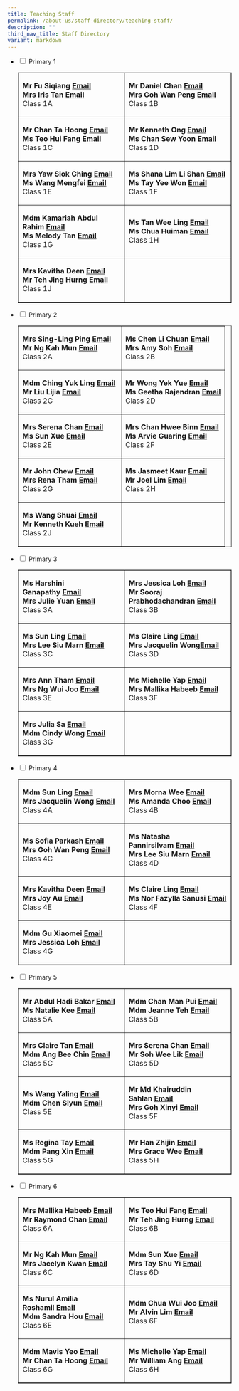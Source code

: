 ```yaml
---
title: Teaching Staff
permalink: /about-us/staff-directory/teaching-staff/
description: ""
third_nav_title: Staff Directory
variant: markdown
---
```

<ul class="jekyllcodex_accordion">
<li><input id="accordion1" type="checkbox"> <label for="accordion1">Primary 1</label>
<div>
<table style="border-collapse: collapse; width: 100%;" border="1">
<tbody>
<tr>
<td style="width: 50%;">
<p><strong>Mr Fu Siqiang</strong><strong>&nbsp;</strong><strong><a href="mailto:fu_siqiang@moe.edu.sg" target="">Email</a><br></strong><strong>Mrs Iris Tan</strong><strong>&nbsp;</strong><strong><a href="mailto:tay_wan_peng_iris@moe.edu.sg" target="">Email</a><br></strong>Class 1A</p>
</td>
<td style="width: 50%;">
<p><strong>Mr Daniel Chan</strong><strong>&nbsp;</strong><strong><a href="mailto:Chan_Weng_Kin_Daniel@moe.edu.sg" target="">Email</a><br></strong><strong>Mrs Goh Wan Peng</strong><strong>&nbsp;</strong><strong><a href="mailto:ng_wan_peng@moe.edu.sg" target="">Email</a><br></strong>Class 1B</p>
</td>
</tr>
<tr>
<td style="width: 50%;">
<p><strong>Mr Chan Ta Hoong</strong><strong>&nbsp;</strong><strong><a href="mailto:chan_ta_hoong@moe.edu.sg" target="">Email</a><br></strong><strong>Ms Teo Hui Fang</strong><strong>&nbsp;</strong><strong><a href="mailto:teo_hui_fang@moe.edu.sg" target="">Email</a><br></strong>Class 1C</p>
</td>
<td style="width: 50%;">
<p><strong>Mr Kenneth Ong</strong><strong>&nbsp;</strong><strong><a href="mailto:ong_kai_min_kenneth@moe.edu.sg" target="">Email</a><br></strong><strong>Ms Chan Sew Yoon</strong><strong>&nbsp;</strong><strong><a href="mailto:chan_sew_yoon@moe.edu.sg" target="">Email</a><br></strong>Class 1D</p>
</td>
</tr>
<tr>
<td style="width: 50%;">
<p><strong>Mrs Yaw Siok Ching</strong><strong>&nbsp;</strong><strong><a href="mailto:tan_siok_ching@moe.edu.sg" target="">Email</a><br></strong><strong>Ms Wang Mengfei</strong><strong>&nbsp;</strong><strong><a href="mailto:wang_mengfei@moe.edu.sg" target="">Email</a><br></strong>Class 1E</p>
</td>
<td style="width: 50%;">
<p><strong>Ms Shana Lim Li Shan</strong><strong>&nbsp;</strong><strong><a href="mailto:lim_li_shan@moe.edu.sg" target="">Email</a><br></strong><strong>Ms Tay Yee Won</strong><strong>&nbsp;</strong><strong><a href="mailto:lim_li_shan@moe.edu.sg" target="">Email</a><br></strong>Class 1F</p>
</td>
</tr>
<tr>
<td style="width: 50%;">
<p><strong>Mdm Kamariah Abdul Rahim</strong><strong>&nbsp;</strong><strong><a href="mailto:kamariah_abd_rahim@moe.edu.sg" target="">Email</a><br></strong><strong>Ms Melody Tan</strong><strong>&nbsp;</strong><strong><a href="mailto:melody_tan_chiu_ling@moe.edu.sg" target="">Email</a><br></strong>Class 1G</p>
</td>
<td style="width: 50%;">
<p><strong>Ms Tan Wee Ling</strong><strong>&nbsp;</strong><strong><a href="mailto:tan_wee_ling@moe.edu.sg" target="">Email</a><br></strong><strong>Ms Chua Huiman</strong>&nbsp;<strong><a href="mailto:chua_huiman@moe.edu.sg" target="">Email</a><br></strong>Class 1H</p>
</td>
</tr>
<tr>
<td style="width: 50%;">
<p><strong>Mrs Kavitha Deen</strong><strong>&nbsp;</strong><strong><a href="mailto:kavitha_selvam@moe.edu.sg" target="">Email</a><br></strong><strong>Mr Teh Jing Hurng</strong><strong>&nbsp;</strong><strong><a href="mailto:teh_jing_hurng@moe.edu.sg" target="">Email</a><br></strong>Class 1J</p>
</td>
<td style="width: 50%;">&nbsp;</td>
</tr>
</tbody>
</table>
</div>
</li>
<li><input id="accordion2" type="checkbox"> <label for="accordion2">Primary 2</label>
<div>
<table style="border-collapse: collapse; width: 100%;" border="1">
<tbody>
<tr>
<td style="width: 50%;">
<p><strong>Mrs Sing-Ling Ping</strong><strong>&nbsp;</strong><strong><a href="mailto:ling_ping@moe.edu.sg" target="">Email</a><br></strong><strong>Mr Ng Kah Mun</strong><strong>&nbsp;</strong><strong><a href="mailto:ng_kah_mun@moe.edu.sg" target="">Email</a><br></strong>Class 2A</p>
</td>
<td style="width: 50%;">
<p><strong>Ms Chen Li Chuan</strong><strong>&nbsp;</strong><strong><a href="mailto:chen_li_chuan@moe.edu.sg" target="">Email</a><br></strong><strong>Mrs Amy Soh</strong>&nbsp;<strong><a href="mailto:tang_hung_may@moe.edu.sg" target="">Email</a><br></strong>Class 2B</p>
</td>
</tr>
<tr>
<td style="width: 50%;">
<p><strong>Mdm Ching Yuk Ling</strong><strong>&nbsp;</strong><strong><a href="mailto:ching_yuk_ling@moe.edu.sg" target="">Email</a><br></strong><strong>Mr Liu Lijia</strong><strong>&nbsp;</strong><strong><a href="mailto:liu_lijia@moe.edu.sg" target="">Email</a><br></strong>Class 2C</p>
</td>
<td style="width: 50%;">
<p><strong>Mr Wong Yek Yue</strong><strong>&nbsp;</strong><strong><a href="mailto:wong_yek_yue@moe.edu.sg" target="">Email</a><br></strong><strong>Ms Geetha Rajendran</strong><strong>&nbsp;</strong><strong><a href="mailto:geetha_rajendran@moe.edu.sg" target="">Email</a><br></strong>Class 2D</p>
</td>
</tr>
<tr>
<td style="width: 50%;">
<p><strong>Mrs Serena Chan</strong><strong>&nbsp;<a href="mailto:chew_mei_jun_serena@moe.edu.sg" target="">Email</a><br></strong><strong>Ms Sun Xue</strong><strong>&nbsp;</strong><strong><a href="mailto:sun_xue@moe.edu.sg" target="">Email</a><br></strong>Class 2E</p>
</td>
<td style="width: 50%;">
<p><strong>Mrs Chan Hwee Binn</strong><strong>&nbsp;</strong><strong><a href="mailto:seah_hwee_binn@moe.edu.sg" target="">Email</a><br></strong><strong>Ms Arvie Guaring</strong><strong>&nbsp;</strong><strong><a href="mailto:guaring_arvie_jean_balon@moe.edu.sg" target="">Email</a><br></strong>Class&nbsp;2F</p>
</td>
</tr>
<tr>
<td style="width: 50%;">
<p><strong>Mr John Chew</strong><strong>&nbsp;</strong><strong><a href="mailto:chew_yang_cheng_john@moe.edu.sg" target="">Email</a><br></strong><strong>Mrs Rena Tham</strong><strong>&nbsp;</strong><strong><a href="mailto:ho_tze_kim_rena@moe.edu.sg" target="">Email</a><br></strong>Class 2G</p>
</td>
<td style="width: 50%;">
<p><strong>Ms Jasmeet Kaur</strong><strong>&nbsp;</strong><strong><a href="mailto:jasmeet_kaur_vij@moe.edu.sg" target="">Email</a><br></strong><strong>Mr Joel Lim</strong><strong>&nbsp;</strong><strong><a href="mailto:joel_lim_en-rui@moe.edu.sg" target="">Email</a><br></strong>Class&nbsp;2H</p>
</td>
</tr>
<tr>
<td style="width: 50%;">
<p><strong>Ms Wang Shuai</strong><strong>&nbsp;</strong><strong><a href="mailto:wang_shuai@moe.edu.sg" target="">Email</a><br></strong><strong>Mr Kenneth Kueh</strong><strong>&nbsp;</strong><strong><a href="mailto:kenneth_kueh@moe.edu.sg" target="">Email</a><br></strong>Class&nbsp;2J</p>
</td>
<td style="width: 50%;">&nbsp;</td>
</tr>
</tbody>
</table>
</div>
</li>
<li><input id="accordion3" type="checkbox"> <label for="accordion3">Primary 3</label>
<div>
<table style="border-collapse: collapse; width: 100%;" border="1">
<tbody>
<tr>
<td style="width: 50%;">
<p><strong>Ms Harshini Ganapathy</strong><strong>&nbsp;</strong><strong><a href="mailto:harshini_ganapathy@moe.edu.sg" target="">Email</a><br></strong><strong>Mrs Julie Yuan</strong><strong>&nbsp;</strong><strong><a href="mailto:julie_phoebe_low@moe.edu.sg" target="">Email</a><br></strong>Class 3A</p>
</td>
<td style="width: 50%;">
<p><strong>Mrs Jessica Loh</strong><strong>&nbsp;</strong><strong><a href="mailto:teo_yiying_jessica@moe.edu.sg" target="">Email</a><br></strong><strong>Mr Sooraj Prabhodachandran</strong><strong>&nbsp;</strong><strong><a href="mailto:sooraj_prabhodachandran@moe.edu.sg" target="">Email</a><br></strong>Class 3B</p>
</td>
</tr>
<tr>
<td style="width: 50%;">
<p><strong>Ms Sun Ling</strong><strong>&nbsp;</strong><strong><a href="mailto:Sun_Ling@moe.edu.sg" target="">Email</a><br></strong><strong>Mrs Lee Siu Marn</strong><strong>&nbsp;</strong><strong><a href="mailto:leong_siu_marn@moe.edu.sg" target="">Email</a><br></strong>Class 3C</p>
</td>
<td style="width: 50%;">
<p><strong>Ms Claire Ling</strong><strong>&nbsp;</strong><strong><a href="mailto:claire_ling_peck_yan@moe.edu.sg" target="">Email</a><br></strong><strong>Mrs Jacquelin Wong</strong><strong><a href="mailto:ong_su_hwee_jacquelin@moe.edu.sg" target="">Email</a><br></strong>Class 3D</p>
</td>
</tr>
<tr>
<td style="width: 50%;">
<p><strong>Mrs Ann Tham</strong><strong>&nbsp;</strong><strong><a href="mailto:ann_tan_geok_lin@moe.edu.sg" target="">Email</a><br></strong><strong>Mrs Ng Wui Joo</strong><strong>&nbsp;</strong><strong><a href="mailto:chua_wui_joo@moe.edu.sg" target="">Email</a><br></strong>Class 3E</p>
</td>
<td style="width: 50%;">
<p><strong>Ms Michelle Yap</strong><strong>&nbsp;</strong><strong><a href="mailto:yap_hui_ching_michelle@moe.edu.sg" target="">Email</a><br></strong><strong>Mrs Mallika Habeeb</strong><strong>&nbsp;</strong><strong><a href="mailto:mallika_begum@moe.edu.sg" target="">Email</a><br></strong>Class&nbsp;3F</p>
</td>
</tr>
<tr>
<td style="width: 50%;">
<p><strong>Mrs Julia Sa</strong><strong>&nbsp;</strong><strong><a href="mailto:lim_mei_chia_julia@moe.edu.sg" target="">Email</a><br></strong><strong>Mdm Cindy Wong</strong><strong>&nbsp;</strong><strong><a href="mailto:wong_wai_foon_cindy@moe.edu.sg" target="">Email</a><br></strong>Class&nbsp;3G</p>
</td>
<td style="width: 50%;">&nbsp;</td>
</tr>
</tbody>
</table>
</div>
</li>
<li><input id="accordion4" type="checkbox"> <label for="accordion4">Primary 4</label>
<div>
<table style="border-collapse: collapse; width: 100%;" border="1">
<tbody>
<tr>
<td style="width: 50%;">
<p><strong>Mdm Sun Ling</strong><strong>&nbsp;</strong><strong><a href="mailto:Sun_Ling@moe.edu.sg" target="">Email</a><br></strong><strong>Mrs Jacquelin Wong</strong><strong>&nbsp;</strong><strong><a href="mailto:ong_su_hwee_jacquelin@moe.edu.sg" target="">Email</a><br></strong>Class 4A</p>
</td>
<td style="width: 50%;">
<p><strong>Mrs Morna Wee</strong><strong>&nbsp;</strong><strong><a href="mailto:morna_tan_wang_lin@moe.edu.sg" target="">Email</a><br></strong><strong>Ms Amanda Choo</strong><strong>&nbsp;</strong><strong><a href="mailto:amanda_choo_xuan_yi@moe.edu.sg" target="">Email</a><br></strong>Class 4B</p>
</td>
</tr>
<tr>
<td style="width: 50%;">
<p><strong>Ms Sofia Parkash</strong><strong>&nbsp;</strong><strong><a href="mailto:sofia_gita_parkash@moe.edu.sg" target="">Email</a><br></strong><strong>Mrs Goh Wan Peng</strong><strong>&nbsp;</strong><strong><a href="mailto:ng_wan_peng@moe.edu.sg" target="">Email</a><br></strong>Class 4C</p>
</td>
<td style="width: 50%;">
<p><strong>Ms Natasha Pannirsilvam</strong><strong>&nbsp;</strong><strong><a href="mailto:natasha_shamine_pannirsilvam@moe.edu.sg" target="">Email</a><br></strong><strong>Mrs Lee Siu Marn</strong><strong>&nbsp;</strong><strong><a href="mailto:leong_siu_marn@moe.edu.sg" target="">Email</a><br></strong>Class 4D</p>
</td>
</tr>
<tr>
<td style="width: 50%;">
<p><strong>Mrs Kavitha Deen</strong><strong>&nbsp;<a href="mailto:kavitha_selvam@moe.edu.sg" target="">Email</a><br></strong><strong>Mrs Joy Au</strong><strong>&nbsp;</strong><strong><a href="mailto:tham_kar_yee@moe.edu.sg" target="">Email</a><br></strong>Class 4E</p>
</td>
<td style="width: 50%;">
<p><strong>Ms Claire Ling</strong><strong>&nbsp;</strong><strong><a href="mailto:claire_ling_peck_yan@moe.edu.sg" target="">Email</a><br></strong><strong>Ms Nor Fazylla Sanusi</strong><strong>&nbsp;</strong><strong><a href="mailto:nor_fazylla_mohamed_sanusi@moe.edu.sg" target="">Email</a><br></strong>Class&nbsp;4F</p>
</td>
</tr>
<tr>
<td style="width: 50%;">
<p><strong>Mdm Gu Xiaomei</strong><strong>&nbsp;</strong><strong><a href="mailto:gu_xiaomei@moe.edu.sg" target="">Email</a><br></strong><strong>Mrs Jessica Loh</strong><strong>&nbsp;</strong><strong><a href="mailto:teo_yiying_jessica@moe.edu.sg" target="">Email</a><br></strong>Class&nbsp;4G</p>
</td>
<td style="width: 50%;">&nbsp;</td>
</tr>
</tbody>
</table>
</div>
</li>
<li><input id="accordion5" type="checkbox"> <label for="accordion5">Primary 5</label>
<div>
<table style="border-collapse: collapse; width: 100%;" border="1">
<tbody>
<tr>
<td style="width: 50%;">
<p><strong>Mr Abdul Hadi Bakar</strong><strong>&nbsp;</strong><strong><a href="mailto:abdul_hadi_bakar@moe.edu.sg" target="">Email</a><br></strong><strong>Ms Natalie Kee </strong><strong><a href="mailto:natalie_kee_hui_yi@moe.edu.sg" target="">Email</a><br></strong>Class 5A</p>
</td>
<td style="width: 50%;">
<p><strong>Mdm Chan Man Pui</strong><strong>&nbsp;<a href="mailto:chan_man_pui@moe.edu.sg" target="">Email</a><br></strong><strong>Mdm Jeanne Teh</strong><strong>&nbsp;</strong><strong><a href="mailto:teh_hsiao_chuin@moe.edu.sg" target="">Email</a><br></strong>Class 5B</p>
</td>
</tr>
<tr>
<td style="width: 50%;">
<p><strong>Mrs Claire Tan</strong><strong>&nbsp;</strong><strong><a href="mailto:lew_li_chin@moe.edu.sg" target="">Email</a><br></strong><strong>Mdm Ang Bee Chin</strong><strong>&nbsp;</strong><strong><a href="mailto:ang_bee_chin@moe.edu.sg" target="">Email</a><br></strong>Class 5C</p>
</td>
<td style="width: 50%;">
<p><strong>Mrs Serena Chan</strong><strong>&nbsp;</strong><strong><a href="mailto:chew_mei_jun_serena@moe.edu.sg" target="">Email</a><br></strong><strong>Mr Soh Wee Lik</strong><strong>&nbsp;</strong><strong><a href="mailto:soh_wee_lik_derrick@moe.edu.sg" target="">Email</a><br></strong>Class 5D</p>
</td>
</tr>
<tr>
<td style="width: 50%;">
<p><strong>Ms Wang Yaling</strong><strong>&nbsp;</strong><strong><a href="mailto:wang_yaling@moe.edu.sg" target="">Email</a><br></strong><strong>Mdm Chen Siyun</strong><strong>&nbsp;</strong><strong><a href="mailto:chen_siyun@moe.edu.sg" target="">Email</a><br></strong>Class 5E</p>
</td>
<td style="width: 50%;">
<p><strong>Mr Md Khairuddin Sahlan</strong><strong>&nbsp;<a href="mailto:muhammad_khairuddin@moe.edu.sg" target="">Email</a><br></strong><strong>Mrs Goh Xinyi</strong><strong>&nbsp;<a href="mailto:soh_xinyi@moe.edu.sg" target="">Email</a><br></strong>Class&nbsp;5F</p>
</td>
</tr>
<tr>
<td style="width: 50%;">
<p><strong>Ms Regina Tay</strong><strong>&nbsp;</strong><strong><a href="mailto:tay_chin-na_regina@moe.edu.sg" target="">Email</a><br></strong><strong>Mdm Pang Xin</strong><strong>&nbsp;</strong><strong><a href="mailto:pang_xin@moe.edu.sg" target="">Email</a><br></strong>Class&nbsp;5G</p>
</td>
<td style="width: 50%;">
<p><strong>Mr Han Zhijin</strong><strong>&nbsp;</strong><strong><a href="mailto:han_zhijin@moe.edu.sg" target="">Email</a><br></strong><strong>Mrs Grace Wee</strong><strong>&nbsp;</strong><strong><a href="mailto:tay_pei_lyn_grace@moe.edu.sg" target="">Email</a><br></strong>Class&nbsp;5H</p>
</td>
</tr>
</tbody>
</table>
</div>
</li>
<li><input id="accordion6" type="checkbox"> <label for="accordion6">Primary 6</label>
<div>
<table style="border-collapse: collapse; width: 100%;" border="1">
<tbody>
<tr>
<td style="width: 50%;">
<p><strong>Mrs Mallika Habeeb</strong><strong>&nbsp;</strong><strong><a href="mailto:mallika_begum@moe.edu.sg" target="">Email</a><br></strong><strong>Mr Raymond Chan</strong><strong>&nbsp;</strong><strong><a href="mailto:chan_kangshun_raymond@moe.edu.sg" target="">Email</a><br></strong>Class 6A</p>
</td>
<td style="width: 50%;">
<p><strong>Ms Teo Hui Fang</strong><strong>&nbsp;</strong><strong><a href="mailto:teo_hui_fang@moe.edu.sg" target="">Email</a><br></strong><strong>Mr Teh Jing Hurng</strong><strong>&nbsp;</strong><strong><a href="mailto:teh_jing_hurng@moe.edu.sg" target="">Email</a><br></strong>Class 6B</p>
</td>
</tr>
<tr>
<td style="width: 50%;">
<p><strong>Mr Ng Kah Mun</strong><strong>&nbsp;</strong><strong><a href="mailto:ng_kah_mun@moe.edu.sg" target="">Email</a><br></strong><strong>Mrs Jacelyn Kwan</strong><strong>&nbsp;</strong><strong><a href="mailto:chia_pin_jhin@moe.edu.sg" target="">Email</a><br></strong>Class 6C</p>
</td>
<td style="width: 50%;">
<p><strong>Mdm Sun Xue</strong><strong>&nbsp;</strong><strong><a href="mailto:sun_xue@moe.edu.sg" target="">Email</a><br></strong><strong>Mrs Tay Shu Yi</strong><strong>&nbsp;</strong><strong><a href="mailto:wee_shu_yi@moe.edu.sg" target="">Email</a><br></strong>Class 6D</p>
</td>
</tr>
<tr>
<td style="width: 50%;">
<p><strong>Ms Nurul Amilia Roshamil</strong><strong>&nbsp;</strong><strong><a href="mailto:nurul_amilia_roshamil@moe.edu.sg" target="">Email</a><br></strong><strong>Mdm Sandra Hou</strong><strong>&nbsp;</strong><strong><a href="mailto:hou_may_wah_sandra@moe.edu.sg" target="">Email</a><br></strong>Class 6E</p>
</td>
<td style="width: 50%;">
<p><strong>Mdm Chua Wui Joo</strong><strong>&nbsp;</strong><strong><a href="mailto:chua_wui_joo@moe.edu.sg" target="">Email</a><br></strong><strong>Mr Alvin Lim</strong><strong>&nbsp;</strong><strong><a href="mailto:alvin_lim_hsu_jin@moe.edu.sg" target="">Email</a><br></strong>Class&nbsp;6F</p>
</td>
</tr>
<tr>
<td style="width: 50%;">
<p><strong>Mdm Mavis Yeo</strong><strong>&nbsp;</strong><strong><a href="mailto:yeo_bee_koon_mavis@moe.edu.sg" target="">Email</a><br></strong><strong>Mr Chan Ta Hoong</strong><strong>&nbsp;</strong><strong><a href="mailto:chan_ta_hoong@moe.edu.sg" target="">Email</a><br></strong>Class&nbsp;6G</p>
</td>
<td style="width: 50%;">
<p><strong>Ms Michelle Yap</strong><strong>&nbsp;</strong><strong><a href="mailto:yap_hui_ching_michelle@moe.edu.sg" target="">Email</a><br></strong><strong>Mr William Ang</strong><strong>&nbsp;</strong><strong><a href="mailto:ang_kia_wei_william@moe.edu.sg" target="">Email</a><br></strong>Class&nbsp;6H</p>
</td>
</tr>
</tbody>
</table>
</div>
</li>
</ul>
